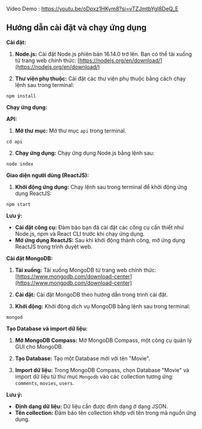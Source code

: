 Video Demo : https://youtu.be/oDpxz1HKym8?si=vTZJmtbYgI8DeQ_E 


## Hướng dẫn cài đặt và chạy ứng dụng

**Cài đặt:**

1. **Node.js:** Cài đặt Node.js phiên bản 16.14.0 trở lên. Bạn có thể tải xuống từ trang web chính thức: [https://nodejs.org/en/download/](https://nodejs.org/en/download/)

2. **Thư viện phụ thuộc:** Cài đặt các thư viện phụ thuộc bằng cách chạy lệnh sau trong terminal:

```
npm install
```

**Chạy ứng dụng:**

**API:**

1. **Mở thư mục:** Mở thư mục `api` trong terminal.
```
cd api
```

2. **Chạy ứng dụng:** Chạy ứng dụng Node.js bằng lệnh sau:

```
node index
```

**Giao diện người dùng (ReactJS):**

1. **Khởi động ứng dụng:** Chạy lệnh sau trong terminal để khởi động ứng dụng ReactJS:

```
npm start
```

**Lưu ý:**

* **Cài đặt công cụ:** Đảm bảo bạn đã cài đặt các công cụ cần thiết như Node.js, npm và React CLI trước khi chạy ứng dụng.
* **Mở ứng dụng ReactJS:** Sau khi khởi động thành công, mở ứng dụng ReactJS trong trình duyệt web.

**Cài đặt MongoDB:**

1. **Tải xuống:** Tải xuống MongoDB từ trang web chính thức: [https://www.mongodb.com/download-center](https://www.mongodb.com/download-center)

2. **Cài đặt:** Cài đặt MongoDB theo hướng dẫn trong trình cài đặt.

3. **Khởi động:** Khởi động dịch vụ MongoDB bằng lệnh sau trong terminal:

```
mongod
```

**Tạo Database và import dữ liệu:**

1. **Mở MongoDB Compass:** Mở MongoDB Compass, một công cụ quản lý GUI cho MongoDB.

2. **Tạo Database:** Tạo một Database mới với tên "Movie".

3. **Import dữ liệu:** Trong MongoDB Compass, chọn Database "Movie" và import dữ liệu từ thư mục `Mongodb` vào các collection tương ứng: `comments`, `movies`, `users`.

**Lưu ý:**

* **Định dạng dữ liệu:** Dữ liệu cần được định dạng ở dạng JSON.
* **Tên collection:** Đảm bảo tên collection khớp với tên trong mã nguồn ứng dụng.
